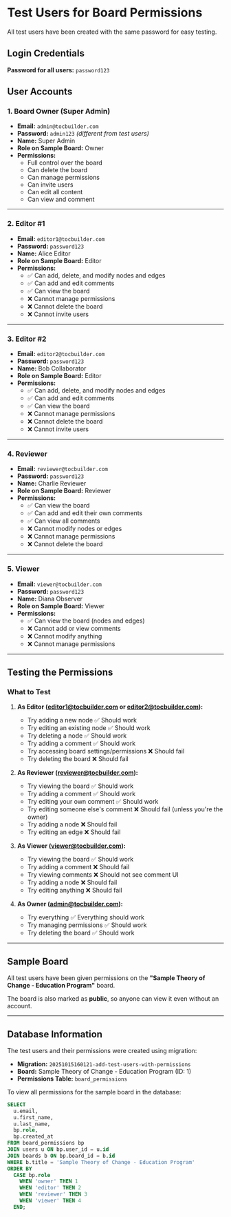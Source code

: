 # Test Users for Board Permissions

All test users have been created with the same password for easy testing.

## Login Credentials

**Password for all users:** `password123`

## User Accounts

### 1. Board Owner (Super Admin)
- **Email:** `admin@tocbuilder.com`
- **Password:** `admin123` *(different from test users)*
- **Name:** Super Admin
- **Role on Sample Board:** Owner
- **Permissions:** 
  - Full control over the board
  - Can delete the board
  - Can manage permissions
  - Can invite users
  - Can edit all content
  - Can view and comment

---

### 2. Editor #1
- **Email:** `editor1@tocbuilder.com`
- **Password:** `password123`
- **Name:** Alice Editor
- **Role on Sample Board:** Editor
- **Permissions:**
  - ✅ Can add, delete, and modify nodes and edges
  - ✅ Can add and edit comments
  - ✅ Can view the board
  - ❌ Cannot manage permissions
  - ❌ Cannot delete the board
  - ❌ Cannot invite users

---

### 3. Editor #2
- **Email:** `editor2@tocbuilder.com`
- **Password:** `password123`
- **Name:** Bob Collaborator
- **Role on Sample Board:** Editor
- **Permissions:**
  - ✅ Can add, delete, and modify nodes and edges
  - ✅ Can add and edit comments
  - ✅ Can view the board
  - ❌ Cannot manage permissions
  - ❌ Cannot delete the board
  - ❌ Cannot invite users

---

### 4. Reviewer
- **Email:** `reviewer@tocbuilder.com`
- **Password:** `password123`
- **Name:** Charlie Reviewer
- **Role on Sample Board:** Reviewer
- **Permissions:**
  - ✅ Can view the board
  - ✅ Can add and edit their own comments
  - ✅ Can view all comments
  - ❌ Cannot modify nodes or edges
  - ❌ Cannot manage permissions
  - ❌ Cannot delete the board

---

### 5. Viewer
- **Email:** `viewer@tocbuilder.com`
- **Password:** `password123`
- **Name:** Diana Observer
- **Role on Sample Board:** Viewer
- **Permissions:**
  - ✅ Can view the board (nodes and edges)
  - ❌ Cannot add or view comments
  - ❌ Cannot modify anything
  - ❌ Cannot manage permissions

---

## Testing the Permissions

### What to Test

1. **As Editor (editor1@tocbuilder.com or editor2@tocbuilder.com):**
   - Try adding a new node ✅ Should work
   - Try editing an existing node ✅ Should work
   - Try deleting a node ✅ Should work
   - Try adding a comment ✅ Should work
   - Try accessing board settings/permissions ❌ Should fail
   - Try deleting the board ❌ Should fail

2. **As Reviewer (reviewer@tocbuilder.com):**
   - Try viewing the board ✅ Should work
   - Try adding a comment ✅ Should work
   - Try editing your own comment ✅ Should work
   - Try editing someone else's comment ❌ Should fail (unless you're the owner)
   - Try adding a node ❌ Should fail
   - Try editing an edge ❌ Should fail

3. **As Viewer (viewer@tocbuilder.com):**
   - Try viewing the board ✅ Should work
   - Try adding a comment ❌ Should fail
   - Try viewing comments ❌ Should not see comment UI
   - Try adding a node ❌ Should fail
   - Try editing anything ❌ Should fail

4. **As Owner (admin@tocbuilder.com):**
   - Try everything ✅ Everything should work
   - Try managing permissions ✅ Should work
   - Try deleting the board ✅ Should work

---

## Sample Board

All test users have been given permissions on the **"Sample Theory of Change - Education Program"** board.

The board is also marked as **public**, so anyone can view it even without an account.

---

## Database Information

The test users and their permissions were created using migration:
- **Migration:** `20251015160121-add-test-users-with-permissions`
- **Board:** Sample Theory of Change - Education Program (ID: 1)
- **Permissions Table:** `board_permissions`

To view all permissions for the sample board in the database:
```sql
SELECT 
  u.email, 
  u.first_name, 
  u.last_name, 
  bp.role,
  bp.created_at
FROM board_permissions bp
JOIN users u ON bp.user_id = u.id
JOIN boards b ON bp.board_id = b.id
WHERE b.title = 'Sample Theory of Change - Education Program'
ORDER BY 
  CASE bp.role 
    WHEN 'owner' THEN 1 
    WHEN 'editor' THEN 2 
    WHEN 'reviewer' THEN 3 
    WHEN 'viewer' THEN 4 
  END;
```

